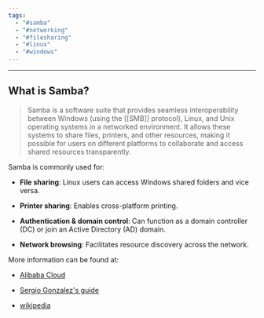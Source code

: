 ```yaml
---
tags:
  - "#samba"
  - "#networking"
  - "#filesharing"
  - "#linux"
  - "#windows"
---
```

---
## What is Samba?

 >Samba is a software suite that provides seamless interoperability between Windows (using the [[SMB]] protocol), Linux, and Unix operating systems in a networked environment. It allows these systems to share files, printers, and other resources, making it possible for users on different platforms to collaborate and access shared resources transparently.
 
 Samba is commonly used for:

- **File sharing**: Linux users can access Windows shared folders and vice versa.
    
- **Printer sharing**: Enables cross-platform printing.
    
- **Authentication & domain control**: Can function as a domain controller (DC) or join an Active Directory (AD) domain.
    
- **Network browsing**: Facilitates resource discovery across the network.
    

More information can be found at:

- [Alibaba Cloud](https://www.alibabacloud.com/blog/what-is-samba_599981)
    
- [Sergio Gonzalez's guide](https://www.sergio-gonzalez.com/doc/10-ldap-samba-cups-pykota/html/samba-que-es.html)
    
- [wikipedia](https://en.wikipedia.org/wiki/Samba_(software))